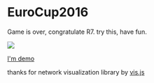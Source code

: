 # EuroCup2016

Game is over, congratulate R7.
try this, have fun.

<img src="http://o8swc31bo.bkt.clouddn.com/complex.png" />

[I'm demo](https://lqs469.github.io/EuroCup2016/EuroCup2016.html)

thanks for network visualization library by [vis.js](http://visjs.org/network_examples.html)
